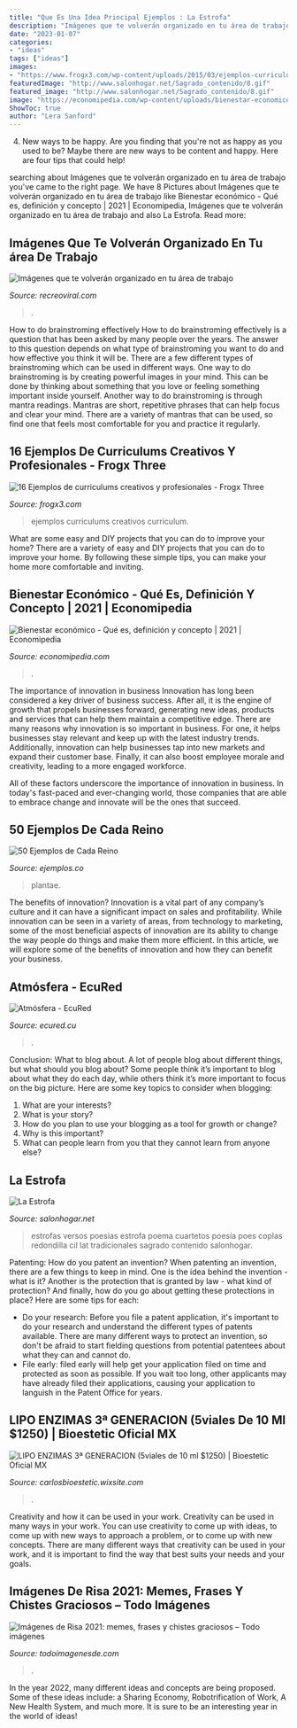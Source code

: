 ```yaml
---
title: "Que Es Una Idea Principal Ejemplos : La Estrofa"
description: "Imágenes que te volverán organizado en tu área de trabajo"
date: "2023-01-07"
categories:
- "ideas"
tags: ["ideas"]
images:
- "https://www.frogx3.com/wp-content/uploads/2015/03/ejemplos-curriculums-creativos-img-14.jpg"
featuredImage: "http://www.salonhogar.net/Sagrado_contenido/8.gif"
featured_image: "http://www.salonhogar.net/Sagrado_contenido/8.gif"
image: "https://economipedia.com/wp-content/uploads/bienestar-economico.jpg"
ShowToc: true
author: "Lera Sanford"
---
```



4. New ways to be happy.
Are you finding that you're not as happy as you used to be? Maybe there are new ways to be content and happy. Here are four tips that could help!

	

		
searching about Imágenes que te volverán organizado en tu área de trabajo you've came to the right page. We have 8 Pictures about Imágenes que te volverán organizado en tu área de trabajo like Bienestar económico - Qué es, definición y concepto | 2021 | Economipedia, Imágenes que te volverán organizado en tu área de trabajo and also La Estrofa. Read more:
		
    
## Imágenes Que Te Volverán Organizado En Tu área De Trabajo

<img loading=lazy src="http://www.recreoviral.com/wp-content/uploads/2016/05/10-estudio-organizado-26-730x413.jpg" onerror="this.onerror=null;this.src='https://tse4.mm.bing.net/th?id=OIP.KPfwsQ0HO33nZNBcNVsHUQHaEM&amp;pid=15.1';" alt="Imágenes que te volverán organizado en tu área de trabajo">

_Source: recreoviral.com_

>. 

	

How to do brainstroming effectively
How to do brainstroming effectively is a question that has been asked by many people over the years. The answer to this question depends on what type of brainstroming you want to do and how effective you think it will be. There are a few different types of brainstroming which can be used in different ways. 
One way to do brainstroming is by creating powerful images in your mind. This can be done by thinking about something that you love or feeling something important inside yourself. Another way to do brainstroming is through mantra readings. Mantras are short, repetitive phrases that can help focus and clear your mind. There are a variety of mantras that can be used, so find one that feels most comfortable for you and practice it regularly.

    
## 16 Ejemplos De Curriculums Creativos Y Profesionales - Frogx Three

<img loading=lazy src="https://www.frogx3.com/wp-content/uploads/2015/03/ejemplos-curriculums-creativos-img-14.jpg" onerror="this.onerror=null;this.src='https://tse2.mm.bing.net/th?id=OIP.2gBHr3U1ZwSJuTp24fhHYQHaLG&amp;pid=15.1';" alt="16 Ejemplos de curriculums creativos y profesionales - Frogx Three">

_Source: frogx3.com_

>ejemplos curriculums creativos curriculum. 

	

What are some easy and DIY projects that you can do to improve your home?
There are a variety of easy and DIY projects that you can do to improve your home. By following these simple tips, you can make your home more comfortable and inviting.

    
## Bienestar Económico - Qué Es, Definición Y Concepto | 2021 | Economipedia

<img loading=lazy src="https://economipedia.com/wp-content/uploads/bienestar-economico.jpg" onerror="this.onerror=null;this.src='https://tse3.mm.bing.net/th?id=OIP.iFv1pLXHjdPeLNtYovHhRgHaE7&amp;pid=15.1';" alt="Bienestar económico - Qué es, definición y concepto | 2021 | Economipedia">

_Source: economipedia.com_

>. 

	

The importance of innovation in business
Innovation has long been considered a key driver of business success. After all, it is the engine of growth that propels businesses forward, generating new ideas, products and services that can help them maintain a competitive edge.
There are many reasons why innovation is so important in business. For one, it helps businesses stay relevant and keep up with the latest industry trends. Additionally, innovation can help businesses tap into new markets and expand their customer base. Finally, it can also boost employee morale and creativity, leading to a more engaged workforce.

All of these factors underscore the importance of innovation in business. In today's fast-paced and ever-changing world, those companies that are able to embrace change and innovate will be the ones that succeed.

    
## 50 Ejemplos De Cada Reino

<img loading=lazy src="https://www.ejemplos.co/wp-content/uploads/2016/07/plantae-plantas-min-e1475797014427.jpg" onerror="this.onerror=null;this.src='https://tse3.mm.bing.net/th?id=OIP.SgLPDgCklFQ5vBRvsh0CbAHaE7&amp;pid=15.1';" alt="50 Ejemplos de Cada Reino">

_Source: ejemplos.co_

>plantae. 

	

The benefits of innovation?
Innovation is a vital part of any company’s culture and it can have a significant impact on sales and profitability. While innovation can be seen in a variety of areas, from technology to marketing, some of the most beneficial aspects of innovation are its ability to change the way people do things and make them more efficient. In this article, we will explore some of the benefits of innovation and how they can benefit your business.

    
## Atmósfera - EcuRed

<img loading=lazy src="https://www.ecured.cu/images/1/12/Atmósfera00.jpg" onerror="this.onerror=null;this.src='https://tse2.mm.bing.net/th?id=OIP.a5Z_Tq1nrzVPGOrOZi2fMgHaD2&amp;pid=15.1';" alt="Atmósfera - EcuRed">

_Source: ecured.cu_

>. 

	

Conclusion: What to blog about.
A lot of people blog about different things, but what should you blog about? Some people think it’s important to blog about what they do each day, while others think it’s more important to focus on the big picture. Here are some key topics to consider when blogging:
1. What are your interests? 
2. What is your story? 
3. How do you plan to use your blogging as a tool for growth or change? 
4. Why is this important? 
5. What can people learn from you that they cannot learn from anyone else?

    
## La Estrofa

<img loading=lazy src="http://www.salonhogar.net/Sagrado_contenido/8.gif" onerror="this.onerror=null;this.src='https://tse1.mm.bing.net/th?id=OIP.IuSmGkdOgCaGGWBTKr6TSQHaPm&amp;pid=15.1';" alt="La Estrofa">

_Source: salonhogar.net_

>estrofas versos poesias estrofa poema cuartetos poesía poes coplas redondilla cil lat tradicionales sagrado contenido salonhogar. 

	

Patenting: How do you patent an invention?
When patenting an invention, there are a few things to keep in mind. One is the idea behind the invention - what is it? Another is the protection that is granted by law - what kind of protection? And finally, how do you go about getting these protections in place? Here are some tips for each: 
- Do your research: Before you file a patent application, it's important to do your research and understand the different types of patents available. There are many different ways to protect an invention, so don't be afraid to start fielding questions from potential patentees about what they can and cannot do. 
- File early: filed early will help get your application filed on time and protected as soon as possible. If you wait too long, other applicants may have already filed their applications, causing your application to languish in the Patent Office for years.

    
## LIPO ENZIMAS 3ª GENERACION (5viales De 10 Ml $1250) | Bioestetic Oficial MX

<img loading=lazy src="https://static.wixstatic.com/media/9cd40b_fe9c4d695e7c481a9f773e749ab945a3~mv2.jpg/v1/fit/w_500,h_500,q_90/file.jpg" onerror="this.onerror=null;this.src='https://tse2.mm.bing.net/th?id=OIP.rZW9wN0wKOP4PBdkvRBt6AAAAA&amp;pid=15.1';" alt="LIPO ENZIMAS 3ª GENERACION (5viales de 10 ml $1250) | Bioestetic Oficial MX">

_Source: carlosbioestetic.wixsite.com_

>. 

	

Creativity and how it can be used in your work.
Creativity can be used in many ways in your work. You can use creativity to come up with ideas, to come up with new ways to approach a problem, or to come up with new concepts. There are many different ways that creativity can be used in your work, and it is important to find the way that best suits your needs and your goals.

    
## Imágenes De Risa 2021: Memes, Frases Y Chistes Graciosos – Todo Imágenes

<img loading=lazy src="https://todoimagenesde.com/wp-content/uploads/2018/07/Risa15-250x423.jpg" onerror="this.onerror=null;this.src='https://tse1.mm.bing.net/th?id=OIP.fb3r0lxKztYAJV9iEO-oWgAAAA&amp;pid=15.1';" alt="Imágenes de Risa 2021: memes, frases y chistes graciosos – Todo imágenes">

_Source: todoimagenesde.com_

>. 

	

In the year 2022, many different ideas and concepts are being proposed. Some of these ideas include: a Sharing Economy, Robotrification of Work, A New Health System, and much more. It is sure to be an interesting year in the world of ideas!

